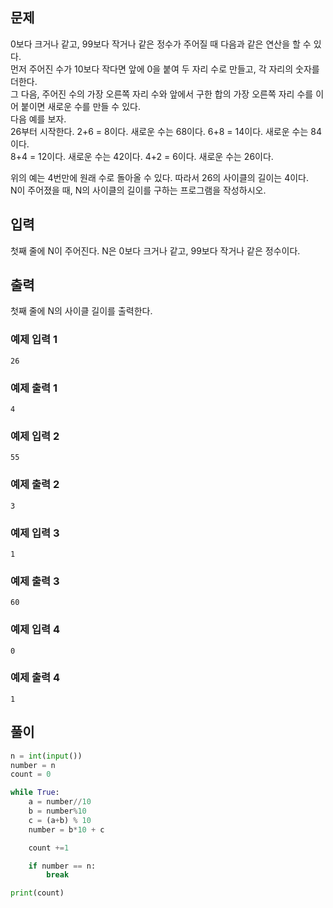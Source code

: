 ## 문제
0보다 크거나 같고, 99보다 작거나 같은 정수가 주어질 때 다음과 같은 연산을 할 수 있다.  
먼저 주어진 수가 10보다 작다면 앞에 0을 붙여 두 자리 수로 만들고, 각 자리의 숫자를 더한다.  
그 다음, 주어진 수의 가장 오른쪽 자리 수와 앞에서 구한 합의 가장 오른쪽 자리 수를 이어 붙이면 새로운 수를 만들 수 있다.  
다음 예를 보자.  
26부터 시작한다. 2+6 = 8이다. 새로운 수는 68이다. 6+8 = 14이다. 새로운 수는 84이다.  
8+4 = 12이다. 새로운 수는 42이다. 4+2 = 6이다. 새로운 수는 26이다.  
  
위의 예는 4번만에 원래 수로 돌아올 수 있다. 따라서 26의 사이클의 길이는 4이다.  
N이 주어졌을 때, N의 사이클의 길이를 구하는 프로그램을 작성하시오.  

## 입력
첫째 줄에 N이 주어진다. N은 0보다 크거나 같고, 99보다 작거나 같은 정수이다.

## 출력
첫째 줄에 N의 사이클 길이를 출력한다.

### 예제 입력 1
```
26
```
### 예제 출력 1
```
4
```
### 예제 입력 2
```
55
```
### 예제 출력 2
```
3
```
### 예제 입력 3
```
1
```
### 예제 출력 3
```
60
```
### 예제 입력 4
```
0
```
### 예제 출력 4
```
1
```

## **풀이**

```python
n = int(input())
number = n
count = 0

while True:
    a = number//10
    b = number%10
    c = (a+b) % 10
    number = b*10 + c

    count +=1

    if number == n:
        break

print(count)
```
